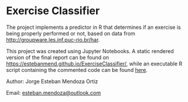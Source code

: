 # Exercise Classifier

The project implements a predictor in R that determines if an exercise is being properly performed or not, based on data from http://groupware.les.inf.puc-rio.br/har.

This project was created using Jupyter Notebooks. A static rendered version of the final report can be found on https://estebanmend.github.io/ExerciseClassifier/, while an executable R script containing the commented code can be found [here](https://github.com/estebanmend/ExerciseClassifier/blob/master/report.r).

Author: Jorge Esteban Mendoza Ortiz

Email: esteban.mendoza@outlook.com
